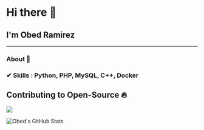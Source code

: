 # Hi there 👋

## I'm Obed Ramirez 
---------------------------------------------------------------------------------------------------------------------------------------------------------------------------------
### About 📌

### ✔  **Skills :** Python, PHP, MySQL, C++, Docker


## Contributing to Open-Source 🔥

<p align="left">
  <img src="https://github-profile-trophy.vercel.app/?username=ObedRamirezOrtigoza&column=6&rank=SSS,SS,S,AAA,AA,A,B,C&theme=dark_dimmed" />
</p>

<p align="left">
  <img alt="Obed's GitHub Stats" src="https://github-readme-stats.vercel.app/api?username=ObedRamirezOrtigoza&show_icons=true&theme=radical">
</p>
